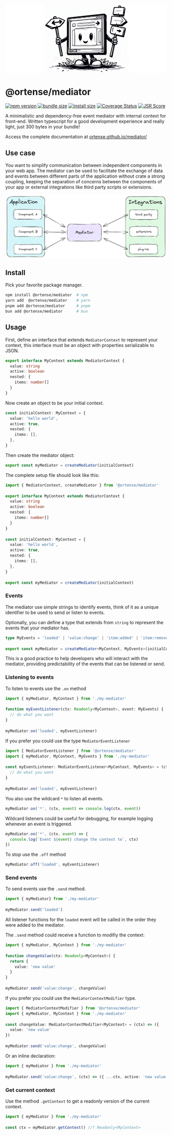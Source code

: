 ![Mediator banner - the mediator mascot generated by dall-e 2](https://raw.githubusercontent.com/ortense/mediator/main/media/mediator.jpg)

# @ortense/mediator
[![npm version](https://badgen.net/npm/v/@ortense/mediator)](https://bundlephobia.com/package/@ortense/mediator@1.3.0) [![bundle size](https://badgen.net/bundlephobia/minzip/@ortense/mediator)](https://bundlephobia.com/package/@ortense/mediator@1.3.0) [![install size](https://packagephobia.com/badge?p=@ortense/mediator)](https://packagephobia.com/result?p=@ortense/mediator) [![Coverage Status](https://coveralls.io/repos/github/ortense/mediator/badge.svg?branch=github-actions)](https://coveralls.io/github/ortense/mediator?branch=github-actions) [![JSR Score](https://jsr.io/badges/@ortense/mediator/score)](https://jsr.io/@ortense/mediator) 


A minimalistic and dependency-free event mediator with internal context for front-end.
Written typescript for a good development experience and really light, just 300 bytes in your bundle!

Access the complete documentation at [ortense.github.io/mediator/](https://ortense.github.io/mediator/)

## Use case

You want to simplify communication between independent components in your web app. The mediator can be used to facilitate the exchange of data and events between different parts of the application without crate a strong coupling, keeping the separation of concerns between the components of your app or external integrations like third party scripts or extensions.

![Mediator flow chart - made in excalidraw.com](https://raw.githubusercontent.com/ortense/mediator/main/media/flow.png)

## Install

Pick your favorite package manager.

```sh
npm install @ortense/mediator  # npm
yarn add  @ortense/mediator    # yarn
pnpm add @ortense/mediator     # pnpm
bun add @ortense/mediator      # bun
```

## Usage

First, define an interface that extends `MediatorContext` to represent your context, this interface must be an object with properties serializable to JSON.

```typescript
export interface MyContext extends MediatorContext {
  value: string
  active: boolean
  nested: {
    items: number[]
  }
}
```
Now create an object to be your initial context.

```typescript
const initialContext: MyContext = {
  value: 'hello world',
  active: true,
  nested: {
    items: [],
  },
}
```

Then create the mediator object:

```typescript
export const myMediator = createMediator(initialContext)
```

The complete setup file should look like this:

```typescript
import { MediatorContext, createMediator } from '@ortense/mediator'

export interface MyContext extends MediatorContext {
  value: string
  active: boolean
  nested: {
    items: number[]
  }
}

const initialContext: MyContext = {
  value: 'hello world',
  active: true,
  nested: {
    items: [],
  },
}

export const myMediator = createMediator(initialContext)
```

### Events

The mediator use simple strings to identify events, think of it as a unique identifier to be used to send or listen to events.

Optionally, you can define a type that extends from `string` to represent the events that your mediator has.

```typescript
type MyEvents = 'loaded' | 'value:change' | 'item:added' | 'item:removed'

export const myMediator = createMediator<MyContext, MyEvents>(initialContext)
```

This is a good practice to help developers who will interact with the mediator, providing predictability of the events that can be listened or send.

### Listening to events

To listen to events use the `.on` method

```typescript
import { myMediator, MyContext } from './my-mediator'

function myEventListener(ctx: Readonly<MyContext>, event: MyEvents) {
  // do what you want
}

myMediator.on('loaded', myEventListener)
```

If you prefer you could use the type `MediatorEventListener`

```typescript
import { MediatorEventListener } from '@ortense/mediator'
import { myMediator, MyContext, MyEvents } from './my-mediator'

const myEventListener: MediatorEventListener<MyContext, MyEvents> = (ctx, event) => {
  // do what you want
}

myMediator.on('loaded', myEventListener)
```

You also use the wildcard `*` to listen all events.

```typescript
myMediator.on('*', (ctx, event) => console.log(ctx, event))
```

Wildcard listeners could be useful for debugging, for example logging whenever an event is triggered.

```typescript
myMediator.on('*', (ctx, event) => {
  console.log(`Event ${event} change the context to`, ctx)
})
```

To stop use the `.off` method

```typescript
myMediator.off('loaded', myEventListener)
```

### Send events

To send events use the `.send` method.

```typescript
import { myMediator} from './my-mediator'

myMediator.send('loaded')
```

All listener functions for the `loaded` event will be called in the order they were added to the mediator.

The `.send` method could receive a function to modifiy the context:

```typescript
import { myMediator, MyContext } from './my-mediator'

function changeValue(ctx: Readonly<MyContext>) {
  return {
    value: 'new value'
  }
}

myMediator.send('value:change', changeValue)
```

If you prefer you could use the `MediatorContextModifier` type.

```typescript
import { MediatorContextModifier } from '@ortense/mediator'
import { myMediator, MyContext } from './my-mediator'

const changeValue: MediatorContextModifier<MyContext> = (ctx) => ({
  value: 'new value'
})

myMediator.send('value:change', changeValue)
```

Or an inline declaration:

```typescript
import { myMediator } from './my-mediator'

myMediator.send('value:change', (ctx) => ({ ...ctx, active: 'new value }))
```

### Get current context

Use the method `.getContext` to get a readonly version of the current context.

```typescript
import { myMediator } from './my-mediator'

const ctx = myMediator.getContext() //? Readonly<MyContext>
```
